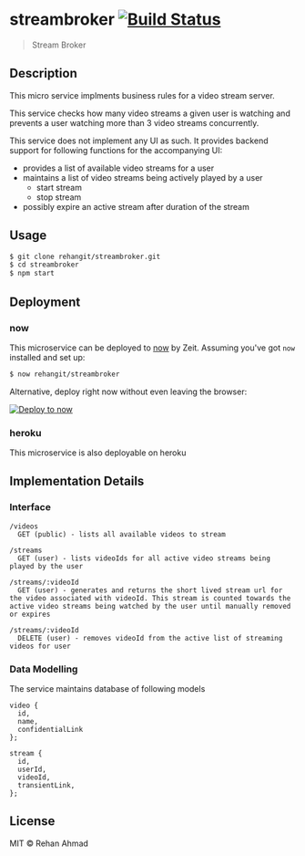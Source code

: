 # streambroker [![Build Status](https://travis-ci.org/rehangit/streambroker.svg?branch=master)](https://travis-ci.org/rehangit/streambroker)

> Stream Broker

## Description

This micro service implments business rules for a video stream server.

This service checks how many video streams a given user is watching
and prevents a user watching more than 3 video streams concurrently.

This service does not implement any UI as such. It provides backend support for following functions for the accompanying UI:

* provides a list of available video streams for a user
* maintains a list of video streams being actively played by a user 
  * start stream
  * stop stream
* possibly expire an active stream after duration of the stream

## Usage

```bash
$ git clone rehangit/streambroker.git
$ cd streambroker
$ npm start
```

## Deployment

### now

This microservice can be deployed to [now](https://zeit.co/now) by Zeit.
Assuming you've got `now` installed and set up:

```bash
$ now rehangit/streambroker
```

Alternative, deploy right now without even leaving the browser:

[![Deploy to now](https://deploy.now.sh/static/button.svg)](https://deploy.now.sh/?repo=https://github.com/rehangit/streambroker)

### heroku

This microservice is also deployable on heroku

## Implementation Details

### Interface
```
/videos 
  GET (public) - lists all available videos to stream

/streams
  GET (user) - lists videoIds for all active video streams being played by the user 
  
/streams/:videoId
  GET (user) - generates and returns the short lived stream url for the video associated with videoId. This stream is counted towards the active video streams being watched by the user until manually removed or expires

/streams/:videoId 
  DELETE (user) - removes videoId from the active list of streaming videos for user

```

### Data Modelling

The service maintains database of following models

```
video {
  id,
  name,
  confidentialLink
};

stream {
  id,
  userId,
  videoId,      
  transientLink,
};

```

## License

MIT © Rehan Ahmad

